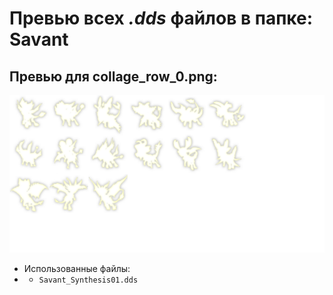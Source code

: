 # Превью всех ***.dds*** файлов в папке: Savant
## Превью для collage_row_0.png:
![collage_row_0.png](collage_row_0.png)
- Использованные файлы:
- - ``` Savant_Synthesis01.dds ```
